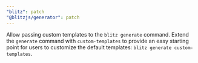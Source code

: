 ```yaml
---
"blitz": patch
"@blitzjs/generator": patch
---
```


Allow passing custom templates to the `blitz generate` command. Extend the `generate` command with `custom-templates` to provide an easy starting point for users to customize the default templates: `blitz generate custom-templates`.
